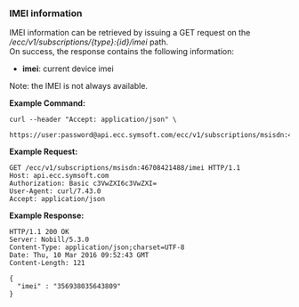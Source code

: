 ### IMEI information

IMEI information can be retrieved by issuing a GET request on the _/ecc/v1/subscriptions/{type}:{id}/imei_ path.  
On success, the response contains the following information:

* **imei**: current device imei

Note: the IMEI is not always available.

**Example Command:**

```
curl --header "Accept: application/json" \
 https://user:password@api.ecc.symsoft.com/ecc/v1/subscriptions/msisdn:46708421488/imei
```

**Example Request:**

```
GET /ecc/v1/subscriptions/msisdn:46708421488/imei HTTP/1.1
Host: api.ecc.symsoft.com
Authorization: Basic c3VwZXI6c3VwZXI=
User-Agent: curl/7.43.0
Accept: application/json
```

**Example Response:**

```
HTTP/1.1 200 OK
Server: Nobill/5.3.0
Content-Type: application/json;charset=UTF-8
Date: Thu, 10 Mar 2016 09:52:43 GMT
Content-Length: 121

{
  "imei" : "356938035643809"
}
```




